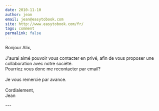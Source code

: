 ```yaml
---
date: 2010-11-10
author: jean
email: jean@easytobook.com
site: http://www.easytobook.com/fr/
tags: comment
permalink: false
---
```


<p>Bonjour Alix,<br />
<br />
J'aurai aimé pouvoir vous contacter en privé, afin de vous proposer une collaboration avec notre société.<br />
Pourriez vous donc me recontacter par email? <br />
<br />
Je vous remercie par avance.<br />
<br />
Cordialement,<br />
Jean</p>
---